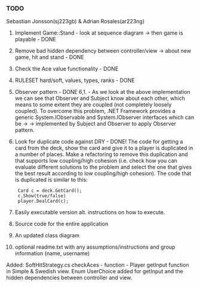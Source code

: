 ### TODO
Sebastian Jonsson(sj223gb) & Adrian Rosales(ar223ng)

1. Implement Game::Stand - look at sequence diagram -> then game is playable - DONE


2. Remove bad hidden dependency between controller/view -> about new game, hit and stand - DONE


3. Check the Ace value functionality - DONE


4. RULESET hard/soft, values, types, ranks - DONE


5. Observer pattern - DONE
6,1. - As we look at the above implementation we can see that Observer and Subject know about each other, 
which means to some extent they are coupled (not completely loosely coupled). To overcome this problem, 
.NET Framework provides a generic System.IObservable<T> and System.IObserver<T> interfaces which can be -> 
-> implemented by Subject and Observer to apply Observer pattern.


6. Look for duplicate code against DRY - DONE!
The code for getting a card from the deck, show the card and give it to a player is duplicated in a number of places. Make a refactoring to remove this duplication and that supports low coupling/high cohesion (i.e. check how you can evaluate different solutions to the problem and select the one that gives the best result according to low coupling/high cohesion). The code that is duplicated is similar to this:

        Card c = deck.GetCard();
        c.Show(true/false)
        player.DealCard(c);


7. Easily executable version alt. instructions on how to execute.


8. Source code for the entire application


9. An updated class diagram


10. optional readme.txt with any assumptions/instructions and group information (name, username)



Added: 
SoftHitStrategy.cs
checkAces - function - Player
getInput function in Simple & Swedish view.
Enum UserChoice added for getInput and the hidden dependencies between controller and view.


